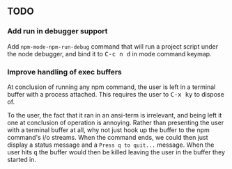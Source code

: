 ## TODO

### Add run in debugger support

Add `npm-mode-npm-run-debug` command that will run a project script
under the node debugger, and bind it to <kbd>C-c n d</kbd> in mode
command keymap.

### Improve handling of exec buffers ###

At conclusion of running any npm command, the user is left in a
terminal buffer with a process attached. This requires the user to
<kbd>C-x k</kbd><kbd>y</kbd> to dispose of.

To the user, the fact that it ran in an ansi-term is irrelevant, and
being left it one at conclusion of operation is annoying. Rather than
presenting the user with a terminal buffer at all, why not just hook
up the buffer to the npm command's i/o streams. When the command ends,
we could then just display a status message and a `Press q to quit...`
message. When the user hits <kbd>q</kbd> the buffer would then be
killed leaving the user in the buffer they started in.
